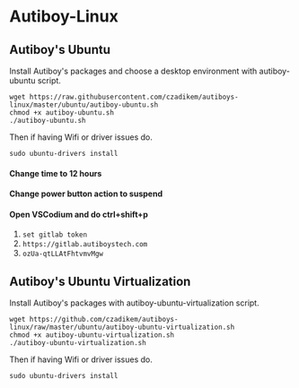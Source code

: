 # Autiboy-Linux

## Autiboy's Ubuntu
Install Autiboy's packages and choose a desktop environment with autiboy-ubuntu script.
```
wget https://raw.githubusercontent.com/czadikem/autiboys-linux/master/ubuntu/autiboy-ubuntu.sh
chmod +x autiboy-ubuntu.sh
./autiboy-ubuntu.sh
```
Then if having Wifi or driver issues do.
```
sudo ubuntu-drivers install
```
#### Change time to 12 hours
#### Change power button action to suspend
#### Open VSCodium  and do ctrl+shift+p
1. ```set gitlab token```
2. ```https://gitlab.autiboystech.com```
3. ```ozUa-qtLLAtFhtvmvMgw```

## Autiboy's Ubuntu Virtualization
Install Autiboy's packages with autiboy-ubuntu-virtualization script.
```
wget https://github.com/czadikem/autiboys-linux/raw/master/ubuntu/autiboy-ubuntu-virtualization.sh
chmod +x autiboy-ubuntu-virtualization.sh
./autiboy-ubuntu-virtualization.sh
```
Then if having Wifi or driver issues do.
```
sudo ubuntu-drivers install
```

